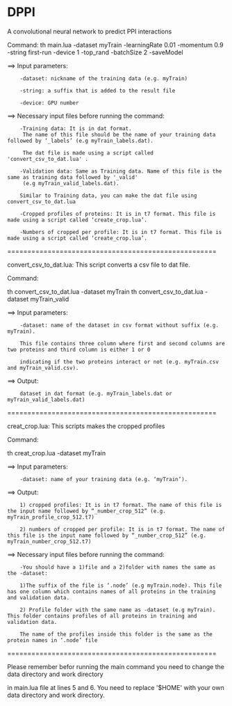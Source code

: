 # DPPI
A convolutional neural network to predict PPI interactions


Command:
th main.lua -dataset myTrain  -learningRate 0.01 -momentum 0.9  -string first-run  -device 1 -top_rand -batchSize 2 -saveModel

==> Input parameters: 

        -dataset: nickname of the training data (e.g. myTrain)

        -string: a suffix that is added to the result file
        
        -device: GPU number
        
              
==> Necessary input files before running the command:

        -Training data: It is in dat format. 
         The name of this file should be the name of your training data followed by ‘_labels’ (e.g myTrain_labels.dat).

         The dat file is made using a script called 'convert_csv_to_dat.lua' . 

        -Validation data: Same as Training data. Name of this file is the same as training data followed by '_valid'
         (e.g myTrain_valid_labels.dat). 

        Similar to Training data, you can make the dat file using convert_csv_to_dat.lua

        -Cropped profiles of proteins: It is in t7 format. This file is made using a script called ‘create_crop.lua’.

        -Numbers of cropped per profile: It is in t7 format. This file is made using a script called ‘create_crop.lua’.

====================================================

convert_csv_to_dat.lua: This script converts a csv file to dat file.

Command:

th convert_csv_to_dat.lua -dataset myTrain
th convert_csv_to_dat.lua -dataset myTrain_valid

==> Input parameters: 

        -dataset: name of the dataset in csv format without suffix (e.g. myTrain).
        
        This file contains three column where first and second columns are two proteins and third column is either 1 or 0
        
        indicating if the two proteins interact or not (e.g. myTrain.csv and myTrain_valid.csv). 
        
==> Output:

        dataset in dat format (e.g. myTrain_labels.dat or myTrain_valid_labels.dat) 

====================================================

creat_crop.lua: This scripts makes the cropped profiles

Command:

th creat_crop.lua -dataset myTrain  

==> Input parameters:

        -dataset: name of your training data (e.g. ‘myTrain’).
        
==> Output:

        1) cropped profiles: It is in t7 format. The name of this file is the input name followed by “_number_crop_512” (e.g. myTrain_profile_crop_512.t7)

        2) numbers of cropped per profile: It is in t7 format. The name of this file is the input name followed by “_number_crop_512” (e.g. myTrain_number_crop_512.t7) 


==> Necessary input files before running the command:

        -You should have a 1)file and a 2)folder with names the same as the -dataset:
        
        1)The suffix of the file is ‘.node’ (e.g myTrain.node). This file has one column which contains names of all proteins in the training and validation data. 

        2) Profile folder with the same name as -dataset (e.g myTrain). This folder contains profiles of all proteins in training and validation data. 
        
        The name of the profiles inside this folder is the same as the protein names in ‘.node’ file 

====================================================

Please remember befor running the main command you need to change the data directory and work directory 

in main.lua file at lines 5 and 6. You need to replace '$HOME' with your own data directory and work directory. 


